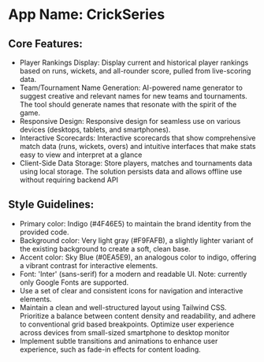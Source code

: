 # **App Name**: CrickSeries

## Core Features:

- Player Rankings Display: Display current and historical player rankings based on runs, wickets, and all-rounder score, pulled from live-scoring data.
- Team/Tournament Name Generation: AI-powered name generator to suggest creative and relevant names for new teams and tournaments. The tool should generate names that resonate with the spirit of the game.
- Responsive Design: Responsive design for seamless use on various devices (desktops, tablets, and smartphones).
- Interactive Scorecards: Interactive scorecards that show comprehensive match data (runs, wickets, overs) and intuitive interfaces that make stats easy to view and interpret at a glance
- Client-Side Data Storage: Store players, matches and tournaments data using local storage. The solution persists data and allows offline use without requiring backend API

## Style Guidelines:

- Primary color: Indigo (#4F46E5) to maintain the brand identity from the provided code.
- Background color: Very light gray (#F9FAFB), a slightly lighter variant of the existing background to create a soft, clean base.
- Accent color: Sky Blue (#0EA5E9), an analogous color to indigo, offering a vibrant contrast for interactive elements.
- Font: 'Inter' (sans-serif) for a modern and readable UI.  Note: currently only Google Fonts are supported.
- Use a set of clear and consistent icons for navigation and interactive elements.
- Maintain a clean and well-structured layout using Tailwind CSS. Prioritize a balance between content density and readability, and adhere to conventional grid based breakpoints. Optimize user experience across devices from small-sized smartphone to desktop monitor
- Implement subtle transitions and animations to enhance user experience, such as fade-in effects for content loading.